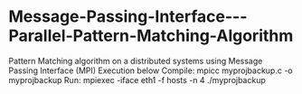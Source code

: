# Message-Passing-Interface---Parallel-Pattern-Matching-Algorithm
Pattern Matching algorithm on a distributed systems using Message Passing Interface (MPI)
Execution below 
Compile: mpicc myprojbackup.c -o myprojbackup
Run: mpiexec -iface eth1 -f hosts -n 4 ./myprojbackup 
